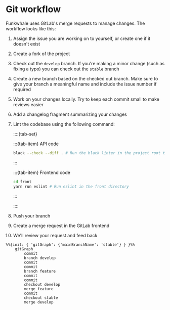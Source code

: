 # Git workflow

Funkwhale uses GitLab's merge requests to manage changes. The workflow looks like this:

1. Assign the issue you are working on to yourself, or create one if it doesn't exist
2. Create a fork of the project
3. Check out the `develop` branch. If you're making a minor change (such as fixing a typo) you can check out the `stable` branch
4. Create a new branch based on the checked out branch. Make sure to give your branch a meaningful name and include the issue number if required
5. Work on your changes locally. Try to keep each commit small to make reviews easier
6. Add a changelog fragment summarizing your changes
7. Lint the codebase using the following command:

   ::::{tab-set}

   :::{tab-item} API code

   ```sh
   black --check --diff . # Run the black linter in the project root to highlight any new issues
   ```

   :::

   :::{tab-item} Frontend code

   ```sh
   cd front
   yarn run eslint # Run eslint in the front directory
   ```

   :::

   ::::

8. Push your branch
9. Create a merge request in the GitLab frontend
10. We'll review your request and feed back

```{mermaid}
%%{init: { 'gitGraph': {'mainBranchName': 'stable'} } }%%
    gitGraph
        commit
        branch develop
        commit
        commit
        branch feature
        commit
        commit
        checkout develop
        merge feature
        commit
        checkout stable
        merge develop
```
